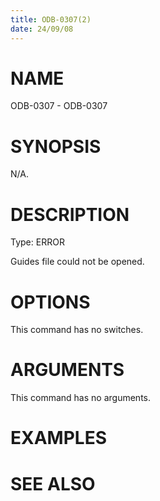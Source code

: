```yaml
---
title: ODB-0307(2)
date: 24/09/08
---
```


# NAME

ODB-0307 - ODB-0307

# SYNOPSIS

N/A.

# DESCRIPTION

Type: ERROR

Guides file could not be opened.

# OPTIONS

This command has no switches.

# ARGUMENTS

This command has no arguments.

# EXAMPLES

# SEE ALSO
